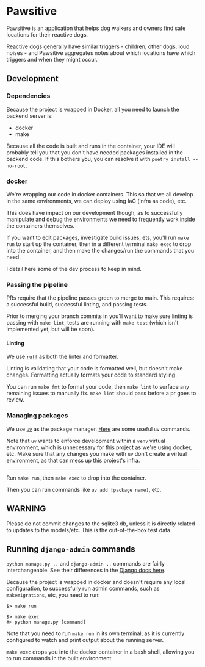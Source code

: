 # Pawsitive

Pawsitive is an application that helps dog walkers and owners find safe locations for their reactive dogs.

Reactive dogs generally have similar triggers - children, other dogs, loud noises - and Pawsitive aggregates notes about which locations have which triggers and when they might occur.

## Development

### Dependencies

Because the project is wrapped in Docker, all you need to launch the backend server is:

- docker
- make

Because all the code is built and runs in the container, your IDE will probably tell you that you don't have needed packages installed in the backend code. If this bothers you, you can resolve it with `poetry install --no-root`.

### docker

We're wrapping our code in docker containers. This so that we all develop in the same environments, we can deploy using IaC (infra as code), etc.

This does have impact on our development though, as to successfully manipulate and debug the environments we need to frequently work inside the containers themselves.

If you want to edit packages, investigate build issues, ets, you'll run `make run` to start up the container, then in a different terminal `make exec` to drop into the container, and then make the changes/run the commands that you need.

I detail here some of the dev process to keep in mind.

### Passing the pipeline

PRs require that the pipeline passes green to merge to main. This requires: a successful build, successful linting, and passing tests.

Prior to merging your branch commits in you'll want to make sure linting is passing with `make lint`, tests are running with `make test` (which isn't implemented yet, but will be soon).

#### Linting

We use [`ruff`](https://github.com/astral-sh/ruff) as both the linter and formatter.

Linting is validating that your code is formatted well, but doesn't make changes. Formatting actually formats your code to standard styling.

You can run `make fmt` to format your code, then `make lint` to surface any remaining issues to manually fix. `make lint` should pass before a pr goes to review.

### Managing packages

We use [`uv`](https://github.com/astral-sh/uv) as the package manager. [Here](https://docs.astral.sh/uv/getting-started/features/#projects) are some useful `uv` commands.

Note that `uv` wants to enforce development within a `venv` virtual environment, which is unnecessary for this project as we're using docker, etc. Make sure that any changes you make with `uv` don't create a virtual environment, as that can mess up this project's infra.

---

Run `make run`, then `make exec` to drop into the container.

Then you can run commands like `uv add [package name]`, etc.

## WARNING

Please do not commit changes to the sqlite3 db, unless it is directly related to updates to the models/etc. This is the out-of-the-box test data.

## Running `django-admin` commands

`python manage.py ..` and `django-admin ..` commands are fairly interchangeable. See their differences in the [Django docs here](https://docs.djangoproject.com/en/5.2/ref/django-admin/).

Because the project is wrapped in docker and doesn't require any local configuration, to successfully run admin commands, such as `makemigrations`, etc, you need to run:
```
$> make run 
```
```
$> make exec
#> python manage.py [command]
```

Note that you need to run `make run` in its own terminal, as it is currently configured to watch and print output about the running server. 

`make exec` drops you into the docker container in a bash shell, allowing you to run commands in the built environment.
